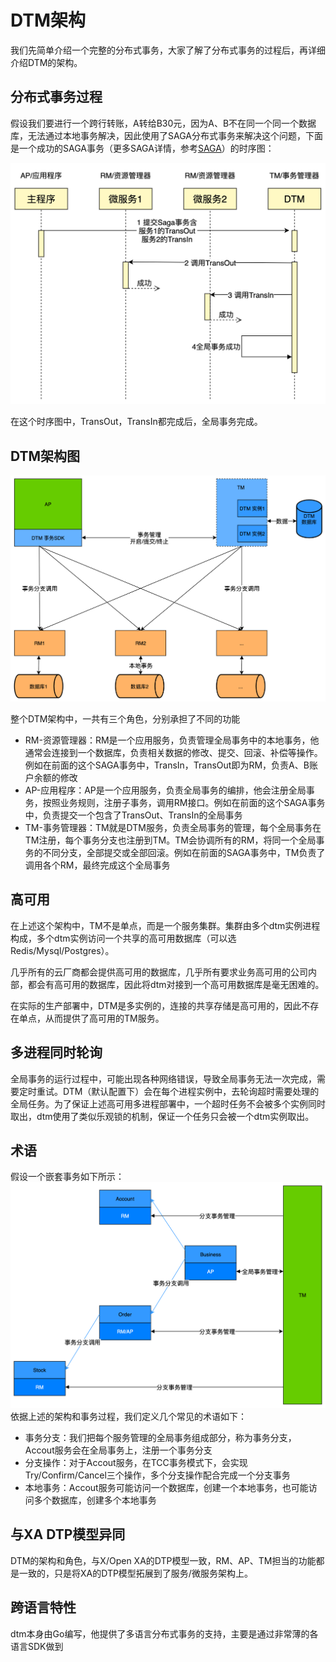 # DTM架构

我们先简单介绍一个完整的分布式事务，大家了解了分布式事务的过程后，再详细介绍DTM的架构。

## 分布式事务过程

假设我们要进行一个跨行转账，A转给B30元，因为A、B不在同一个同一个数据库，无法通过本地事务解决，因此使用了SAGA分布式事务来解决这个问题，下面是一个成功的SAGA事务（更多SAGA详情，参考[SAGA](./saga)）的时序图：

![saga_normal](../imgs/saga_normal.jpg)

在这个时序图中，TransOut，TransIn都完成后，全局事务完成。

## DTM架构图
![arch](../imgs/arch.jpg)


整个DTM架构中，一共有三个角色，分别承担了不同的功能

- RM-资源管理器：RM是一个应用服务，负责管理全局事务中的本地事务，他通常会连接到一个数据库，负责相关数据的修改、提交、回滚、补偿等操作。例如在前面的这个SAGA事务中，TransIn，TransOut即为RM，负责A、B账户余额的修改
- AP-应用程序：AP是一个应用服务，负责全局事务的编排，他会注册全局事务，按照业务规则，注册子事务，调用RM接口。例如在前面的这个SAGA事务中，负责提交一个包含了TransOut、TransIn的全局事务
- TM-事务管理器：TM就是DTM服务，负责全局事务的管理，每个全局事务在TM注册，每个事务分支也注册到TM。TM会协调所有的RM，将同一个全局事务的不同分支，全部提交或全部回滚。例如在前面的SAGA事务中，TM负责了调用各个RM，最终完成这个全局事务


## 高可用
在上述这个架构中，TM不是单点，而是一个服务集群。集群由多个dtm实例进程构成，多个dtm实例访问一个共享的高可用数据库（可以选Redis/Mysql/Postgres）。

几乎所有的云厂商都会提供高可用的数据库，几乎所有要求业务高可用的公司内部，都会有高可用的数据库，因此将dtm对接到一个高可用数据库是毫无困难的。

在实际的生产部署中，DTM是多实例的，连接的共享存储是高可用的，因此不存在单点，从而提供了高可用的TM服务。

## 多进程同时轮询

全局事务的运行过程中，可能出现各种网络错误，导致全局事务无法一次完成，需要定时重试。DTM（默认配置下）会在每个进程实例中，去轮询超时需要处理的全局任务。为了保证上述高可用多进程部署中，一个超时任务不会被多个实例同时取出，dtm使用了类似乐观锁的机制，保证一个任务只会被一个dtm实例取出。

## 术语

假设一个嵌套事务如下所示：
![nested_trans](../imgs/nested_trans.jpg)
依据上述的架构和事务过程，我们定义几个常见的术语如下：

- 事务分支：我们把每个服务管理的全局事务组成部分，称为事务分支，Accout服务会在全局事务上，注册一个事务分支
- 分支操作：对于Accout服务，在TCC事务模式下，会实现Try/Confirm/Cancel三个操作，多个分支操作配合完成一个分支事务
- 本地事务：Accout服务可能访问一个数据库，创建一个本地事务，也可能访问多个数据库，创建多个本地事务

## 与XA DTP模型异同
DTM的架构和角色，与X/Open XA的DTP模型一致，RM、AP、TM担当的功能都是一致的，只是将XA的DTP模型拓展到了服务/微服务架构上。





## 跨语言特性
dtm本身由Go编写，他提供了多语言分布式事务的支持，主要是通过非常薄的各语言SDK做到

